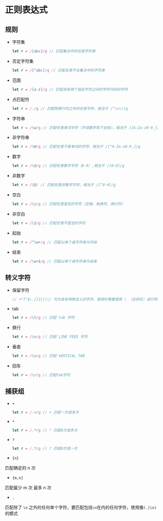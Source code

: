 # 正则表达式

## 规则

- 字符集

  ```js
  let r = /[abc]/g // 匹配集合中的任意字符串
  ```

- 否定字符集

  ```js
  let r = /[^abc]/g // 匹配任意不在集合中的字符串
  ```

- 范围

  ```js
  let r = /[a-z]/g // 匹配具有两个指定字符之间的字符代码的字符
  ```

- 点匹配符

  ```js
  let r = /./g // 匹配除换行符之外的任意字符，相当于 /^\n\r/g
  ```

- 字符串

  ```js
  let r = /\w/g // 匹配任意单词字符（字母数字和下划线），相当于 /[A-Za-z0-9_]/g
  ```

- 非字符串

  ```js
  let r = /\W/g // 匹配任意不是单词的字符，相当于 /[^A-Za-z0-9_]/g
  ```

- 数字

  ```js
  let r = /\d/g // 匹配任意数字字符（0-9）,相当于 /[0-9]/g
  ```

- 非数字

  ```js
  let r = /\D/ // 匹配任意非数字字符，相当于 /[^0-9]/g
  ```

- 空白

  ```js
  let r = /\s/g // 匹配任意是空的字符（空格，制表符，换行符）
  ```

- 非空白

  ```js
  let r = /\S/g // 匹配任意不是空的字符
  ```

- 起始

  ```js
  let r = /^\w+/g // 匹配以单个或字符串为开始
  ```

- 结束

  ```js
  let r = /\w+$/g // 匹配以单个或字符串为结束
  ```

## 转义字符

- 保留字符

  ```js
  // +*?^$\.[]{}()|/ 均为具有特殊含义的字符，使用时需要使用 \ （反斜杠）进行转义
  ```

- tab

  ```js
  let r = /\t/g // 匹配 tab 字符
  ```

- 换行

  ```js
  let r = /\n/g // 匹配 LINE FEED 字符
  ```

- 垂直

  ```js
  let r = /\v/g // 匹配 VERTICAL TAB
  ```

- 回车

  ```js
  let r = /\r/g // 匹配tab字符
  ```

## 捕获组

- `+`

  ```js
  let r = /.+/g // + 匹配一次或多次
  ```

- `*`

  ```js
  let r = /.*/g // * 匹配0次或多次
  ```

- `?`

  ```js
  let r = /.?/g // ? 匹配0次或一次
  ```

- `{n}`

匹配确定的 n 次

- `{m,n}`

匹配最少 m 次 最多 n 次

- `.`

匹配除了 `\n` 之外的任何单个字符，要匹配包括`\n`在内的任何字符，使用像`(.|\n)`的模式